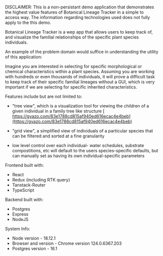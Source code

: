 DISCLAIMER: This is a non-persistant demo application that demonstrates the highest value features of Botanical Lineage Tracker in a simple to access way. The information regarding technologies used does not fully apply to the this demo.

Botanical Lineage Tracker is a wep app that allows users to keep track of, and visualize the familial relationships of the specific plant species individuals.

An example of the problem domain would suffice in understanding the utility of this application:

Imagine you are interested in selecting for specific morphological or chemical characteristics within a plant species.
Assuming you are working with hundreds or even thousands of individuals, it will prove a difficult task to keep track 
of their specific familial lineages without a GUI, which is very important if we are selecting for specific inherited 
characteristics.


Features include but are not limited to:

 - "tree view", which is a visualization tool for viewing the children of a given individual in a family tree like structure
[  https://gyazo.com/83e1788cd815af940ed616ecac4e4beb](https://gyazo.com/83e1788cd815af940ed616ecac4e4beb)

 - "grid view", a simplified view of individuals of a particular species that can be filtered and sorted at a fine granularity

 - low level control over each individual- water schedules, substrate compostitions, etc will default to the users species-specific
defaults, but can manually set as having its own individual-specific parameters

Frontend built with:
 - React
 - Redux (including RTK query)
 - Tanstack-Router
 - TypeScript

Backend built with:
 - Postgres
 - Express
 - NodeJS

System Info:
 - Node version - 18.12.1
 - Browser and version - Chrome version 124.0.6367.203
 - Postgres version - 16.1

